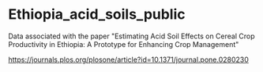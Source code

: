 # Ethiopia_acid_soils_public
Data associated with the paper "Estimating Acid Soil Effects on Cereal Crop Productivity in Ethiopia: A Prototype for Enhancing Crop Management"


https://journals.plos.org/plosone/article?id=10.1371/journal.pone.0280230
